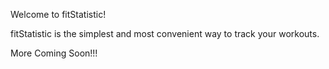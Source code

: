 <p>Welcome to fitStatistic!</p>
<p>fitStatistic is the simplest and most convenient way to track your workouts.</p>

<p>More Coming Soon!!!</p>

